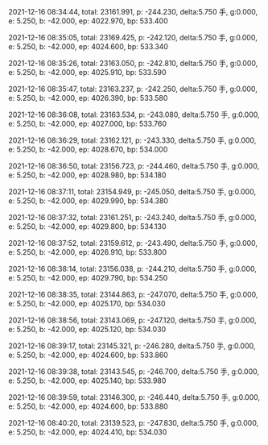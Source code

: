 2021-12-16 08:34:44, total: 23161.991, p: -244.230, delta:5.750 手, g:0.000, e: 5.250, b: -42.000, ep: 4022.970, bp: 533.400

2021-12-16 08:35:05, total: 23169.425, p: -242.120, delta:5.750 手, g:0.000, e: 5.250, b: -42.000, ep: 4024.600, bp: 533.340

2021-12-16 08:35:26, total: 23163.050, p: -242.810, delta:5.750 手, g:0.000, e: 5.250, b: -42.000, ep: 4025.910, bp: 533.590

2021-12-16 08:35:47, total: 23163.237, p: -242.250, delta:5.750 手, g:0.000, e: 5.250, b: -42.000, ep: 4026.390, bp: 533.580

2021-12-16 08:36:08, total: 23163.534, p: -243.080, delta:5.750 手, g:0.000, e: 5.250, b: -42.000, ep: 4027.000, bp: 533.760

2021-12-16 08:36:29, total: 23162.121, p: -243.330, delta:5.750 手, g:0.000, e: 5.250, b: -42.000, ep: 4028.670, bp: 534.000

2021-12-16 08:36:50, total: 23156.723, p: -244.460, delta:5.750 手, g:0.000, e: 5.250, b: -42.000, ep: 4028.980, bp: 534.180

2021-12-16 08:37:11, total: 23154.949, p: -245.050, delta:5.750 手, g:0.000, e: 5.250, b: -42.000, ep: 4029.990, bp: 534.380

2021-12-16 08:37:32, total: 23161.251, p: -243.240, delta:5.750 手, g:0.000, e: 5.250, b: -42.000, ep: 4029.800, bp: 534.130

2021-12-16 08:37:52, total: 23159.612, p: -243.490, delta:5.750 手, g:0.000, e: 5.250, b: -42.000, ep: 4026.910, bp: 533.800

2021-12-16 08:38:14, total: 23156.038, p: -244.210, delta:5.750 手, g:0.000, e: 5.250, b: -42.000, ep: 4029.790, bp: 534.250

2021-12-16 08:38:35, total: 23144.863, p: -247.070, delta:5.750 手, g:0.000, e: 5.250, b: -42.000, ep: 4025.170, bp: 534.030

2021-12-16 08:38:56, total: 23143.069, p: -247.120, delta:5.750 手, g:0.000, e: 5.250, b: -42.000, ep: 4025.120, bp: 534.030

2021-12-16 08:39:17, total: 23145.321, p: -246.280, delta:5.750 手, g:0.000, e: 5.250, b: -42.000, ep: 4024.600, bp: 533.860

2021-12-16 08:39:38, total: 23143.545, p: -246.700, delta:5.750 手, g:0.000, e: 5.250, b: -42.000, ep: 4025.140, bp: 533.980

2021-12-16 08:39:59, total: 23146.300, p: -246.440, delta:5.750 手, g:0.000, e: 5.250, b: -42.000, ep: 4024.600, bp: 533.880

2021-12-16 08:40:20, total: 23139.523, p: -247.830, delta:5.750 手, g:0.000, e: 5.250, b: -42.000, ep: 4024.410, bp: 534.030